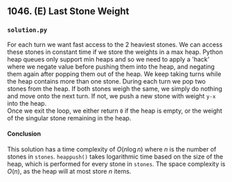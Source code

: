 ## 1046. (E) Last Stone Weight

### `solution.py`
For each turn we want fast access to the 2 heaviest stones. We can access these stones in constant time if we store the weights in a max heap. Python heap queues only support min heaps and so we need to apply a 'hack' where we negate value before pushing them into the heap, and negating them again after popping them out of the heap. We keep taking turns while the heap contains more than one stone. During each turn we pop two stones from the heap. If both stones weigh the same, we simply do nothing and move onto the next turn. If not, we push a new stone with weight `y-x` into the heap.  
Once we exit the loop, we either return `0` if the heap is empty, or the weight of the singular stone remaining in the heap.  

#### Conclusion
This solution has a time complexity of $O(n\log n)$ where $n$ is the number of stones in `stones`. `heappush()` takes logarithmic time based on the size of the heap, which is performed for every stone in `stones`. The space complexity is $O(n)$, as the heap will at most store $n$ items.  
  

